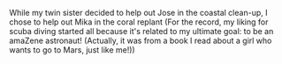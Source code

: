 While my twin sister decided to help out Jose in the coastal clean-up, I chose to help out Mika in the coral replant (For the record, my liking for scuba diving started all because it's related to my ultimate goal: to be an amaZene astronaut! (Actually, it was from a book I read about a girl who wants to go to Mars, just like me!))